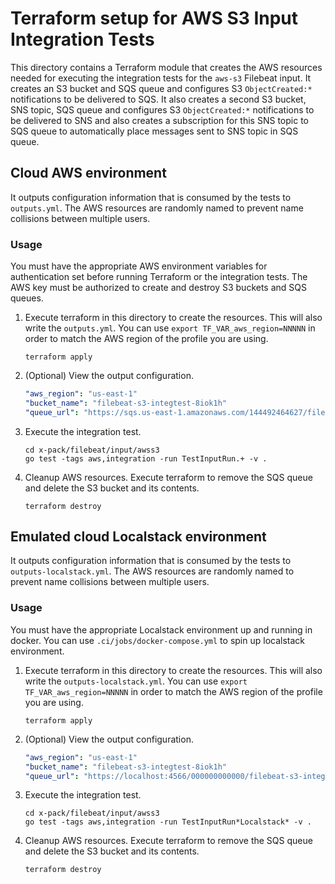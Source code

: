 # Terraform setup for AWS S3 Input Integration Tests

This directory contains a Terraform module that creates the AWS resources needed
for executing the integration tests for the `aws-s3` Filebeat input. It creates
an S3 bucket and SQS queue and configures S3 `ObjectCreated:*` notifications to
be delivered to SQS. It also creates a second S3 bucket, SNS topic, SQS queue and configures S3 `ObjectCreated:*` notifications to be delivered to SNS and also creates a subscription for this SNS topic to SQS queue to automatically place messages sent to SNS topic in SQS queue.

## Cloud AWS environment

It outputs configuration information that is consumed by the tests to
`outputs.yml`. The AWS resources are randomly named to prevent name collisions
between multiple users.

### Usage

You must have the appropriate AWS environment variables for authentication set
before running Terraform or the integration tests. The AWS key must be
authorized to create and destroy S3 buckets and SQS queues.

1. Execute terraform in this directory to create the resources. This will also
write the `outputs.yml`. You can use `export TF_VAR_aws_region=NNNNN` in order
to match the AWS region of the profile you are using.

    `terraform apply`


2. (Optional) View the output configuration.

   ```yaml
   "aws_region": "us-east-1"
   "bucket_name": "filebeat-s3-integtest-8iok1h"
   "queue_url": "https://sqs.us-east-1.amazonaws.com/144492464627/filebeat-s3-integtest-8iok1h"
   ```

4. Execute the integration test.

    ```
    cd x-pack/filebeat/input/awss3
    go test -tags aws,integration -run TestInputRun.+ -v .
    ```

5. Cleanup AWS resources. Execute terraform to remove the SQS queue and delete
the S3 bucket and its contents.

    `terraform destroy`

## Emulated cloud Localstack environment

It outputs configuration information that is consumed by the tests to
`outputs-localstack.yml`. The AWS resources are randomly named to prevent name collisions
between multiple users.

### Usage

You must have the appropriate Localstack environment up and running in docker. 
You can use `.ci/jobs/docker-compose.yml` to spin up localstack environment.

1. Execute terraform in this directory to create the resources. This will also
write the `outputs-localstack.yml`. You can use `export TF_VAR_aws_region=NNNNN` in order
to match the AWS region of the profile you are using.

    `terraform apply`


2. (Optional) View the output configuration.

   ```yaml
   "aws_region": "us-east-1"
   "bucket_name": "filebeat-s3-integtest-8iok1h"
   "queue_url": "https://localhost:4566/000000000000/filebeat-s3-integtest-8iok1h"
   ```

4. Execute the integration test.

    ```
    cd x-pack/filebeat/input/awss3
    go test -tags aws,integration -run TestInputRun*Localstack* -v .
    ```

5. Cleanup AWS resources. Execute terraform to remove the SQS queue and delete
the S3 bucket and its contents.

    `terraform destroy`
